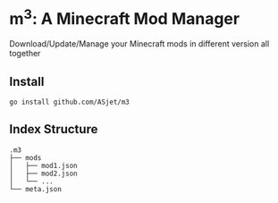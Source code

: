 # m<sup>3</sup>: A Minecraft Mod Manager

Download/Update/Manage your Minecraft mods in different version all together

## Install

```shell
go install github.com/ASjet/m3
```

## Index Structure

```plain
.m3
├── mods
│   ├── mod1.json
│   ├── mod2.json
│   └── ...
└── meta.json
```
